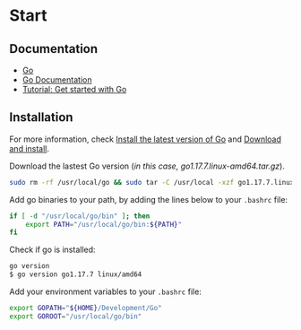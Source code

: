 # Start

## Documentation

- [Go](https://go.dev)
- [Go Documentation](https://go.dev/doc/)
- [Tutorial: Get started with Go](https://go.dev/doc/tutorial/getting-started)

## Installation

For more information, check [Install the latest version of Go](https://go.dev/learn/) and [Download and install](https://go.dev/doc/install).

Download the lastest Go version (_in this case, go1.17.7.linux-amd64.tar.gz_).

```bash
sudo rm -rf /usr/local/go && sudo tar -C /usr/local -xzf go1.17.7.linux-amd64.tar.gz
```

Add go binaries to your path, by adding the lines below to your `.bashrc` file:

```bash
if [ -d "/usr/local/go/bin" ]; then
    export PATH="/usr/local/go/bin:${PATH}"
fi
```

Check if go is installed:

```bash
go version
$ go version go1.17.7 linux/amd64
```

Add your environment variables to your `.bashrc` file:

```bash
export GOPATH="${HOME}/Development/Go"
export GOROOT="/usr/local/go/bin"
```
